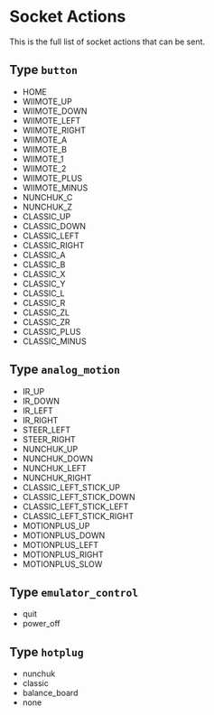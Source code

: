 # Socket Actions

This is the full list of socket actions that can be sent.

## Type `button`

- HOME
- WIIMOTE_UP
- WIIMOTE_DOWN
- WIIMOTE_LEFT
- WIIMOTE_RIGHT
- WIIMOTE_A
- WIIMOTE_B
- WIIMOTE_1
- WIIMOTE_2
- WIIMOTE_PLUS
- WIIMOTE_MINUS
- NUNCHUK_C
- NUNCHUK_Z
- CLASSIC_UP
- CLASSIC_DOWN
- CLASSIC_LEFT
- CLASSIC_RIGHT
- CLASSIC_A
- CLASSIC_B
- CLASSIC_X
- CLASSIC_Y
- CLASSIC_L
- CLASSIC_R
- CLASSIC_ZL
- CLASSIC_ZR
- CLASSIC_PLUS
- CLASSIC_MINUS

## Type `analog_motion`

- IR_UP
- IR_DOWN
- IR_LEFT
- IR_RIGHT
- STEER_LEFT
- STEER_RIGHT
- NUNCHUK_UP
- NUNCHUK_DOWN
- NUNCHUK_LEFT
- NUNCHUK_RIGHT
- CLASSIC_LEFT_STICK_UP
- CLASSIC_LEFT_STICK_DOWN
- CLASSIC_LEFT_STICK_LEFT
- CLASSIC_LEFT_STICK_RIGHT
- MOTIONPLUS_UP
- MOTIONPLUS_DOWN
- MOTIONPLUS_LEFT
- MOTIONPLUS_RIGHT
- MOTIONPLUS_SLOW

## Type `emulator_control`

- quit
- power_off

## Type `hotplug`

- nunchuk
- classic
- balance_board
- none
